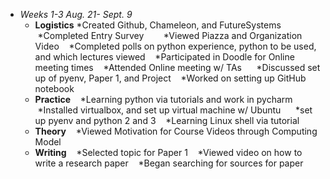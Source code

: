 * *Weeks 1-3 Aug. 21- Sept. 9*
  * **Logistics**
    *Created Github, Chameleon, and FutureSystems
    *Completed Entry Survey     
    *Viewed Piazza and Organization Video
    *Completed polls on python experience, python to be used, and which lectures viewed
    *Participated in Doodle for Online meeting times
    *Attended Online meeting w/ TAs
      *Discussed set up of pyenv, Paper 1, and Project
    *Worked on setting up GitHub notebook
  * **Practice**
    *Learning python via tutorials and work in pycharm
    *Installed virtualbox, and set up virtual machine w/ Ubuntu
      *set up pyenv and python 2 and 3
    *Learning Linux shell via tutorial
  * **Theory**
    *Viewed Motivation for Course Videos through Computing Model
  * **Writing**
    *Selected topic for Paper 1
    *Viewed video on how to write a research paper
    *Began searching for sources for paper
  
